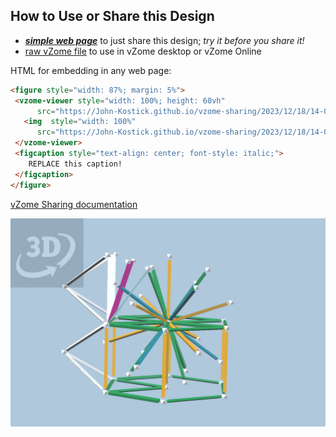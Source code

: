 
## How to Use or Share this Design

 - [***simple web page***](<https://John-Kostick.github.io/vzome-sharing/2023/12/18/14-06-49-J54-Augmented-Haxagonal-Prism-Polygon12/>) to just share this design; *try it before you share it!*
 - [raw vZome file](<https://raw.githubusercontent.com/John-Kostick/vzome-sharing/main/2023/12/18/14-06-49-J54-Augmented-Haxagonal-Prism-Polygon12/J54-Augmented-Haxagonal-Prism-Polygon12.vZome>) to use in vZome desktop or vZome Online
 
 HTML for embedding in any web page:
 ```html
<figure style="width: 87%; margin: 5%">
  <vzome-viewer style="width: 100%; height: 60vh"
       src="https://John-Kostick.github.io/vzome-sharing/2023/12/18/14-06-49-J54-Augmented-Haxagonal-Prism-Polygon12/J54-Augmented-Haxagonal-Prism-Polygon12.vZome" >
    <img  style="width: 100%"
       src="https://John-Kostick.github.io/vzome-sharing/2023/12/18/14-06-49-J54-Augmented-Haxagonal-Prism-Polygon12/J54-Augmented-Haxagonal-Prism-Polygon12.png" >
  </vzome-viewer>
  <figcaption style="text-align: center; font-style: italic;">
     REPLACE this caption!
  </figcaption>
</figure>
 ```

[vZome Sharing documentation](https://vzome.github.io/vzome/sharing.html#how-it-works)

![Image](<J54-Augmented-Haxagonal-Prism-Polygon12.png>)

